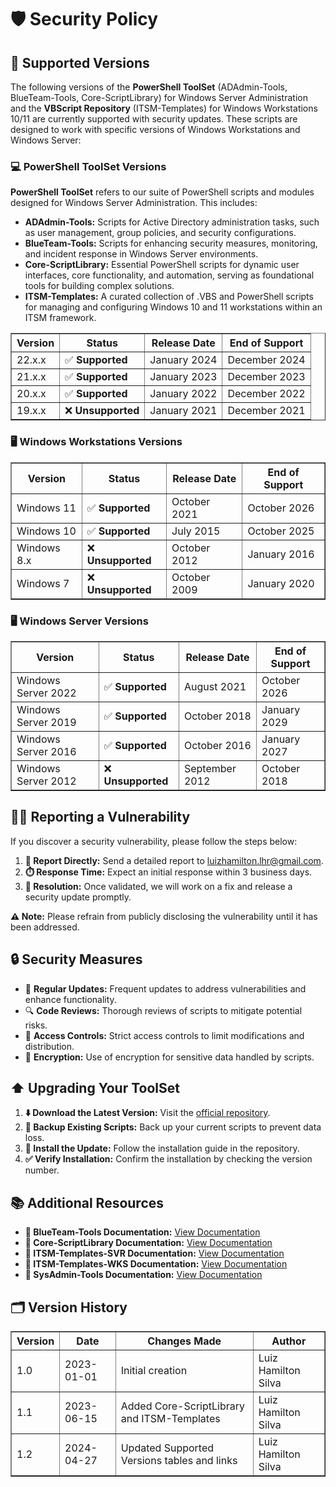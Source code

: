 <div>
  <h1>🛡️ Security Policy</h1>

  <h2>📌 Supported Versions</h2>
  <p>
    The following versions of the <strong>PowerShell ToolSet</strong> (ADAdmin-Tools, BlueTeam-Tools, Core-ScriptLibrary) for Windows Server Administration and the <strong>VBScript Repository</strong> (ITSM-Templates) for Windows Workstations 10/11 are currently supported with security updates. These scripts are designed to work with specific versions of Windows Workstations and Windows Server:
  </p>

  <h3>💻 PowerShell ToolSet Versions</h3>
  <p>
    <strong>PowerShell ToolSet</strong> refers to our suite of PowerShell scripts and modules designed for Windows Server Administration. This includes:
  </p>
  <ul>
    <li><strong>ADAdmin-Tools:</strong> Scripts for Active Directory administration tasks, such as user management, group policies, and security configurations.</li>
    <li><strong>BlueTeam-Tools:</strong> Scripts for enhancing security measures, monitoring, and incident response in Windows Server environments.</li>
    <li><strong>Core-ScriptLibrary:</strong> Essential PowerShell scripts for dynamic user interfaces, core functionality, and automation, serving as foundational tools for building complex solutions.</li>
    <li><strong>ITSM-Templates:</strong> A curated collection of .VBS and PowerShell scripts for managing and configuring Windows 10 and 11 workstations within an ITSM framework.</li>
  </ul>
  <table border="1" style="border-collapse: collapse; width: 100%;">
    <thead>
      <tr>
        <th>Version</th>
        <th>Status</th>
        <th>Release Date</th>
        <th>End of Support</th>
      </tr>
    </thead>
    <tbody>
      <tr>
        <td>22.x.x</td>
        <td>✅ <strong>Supported</strong></td>
        <td>January 2024</td>
        <td>December 2024</td>
      </tr>
      <tr>
        <td>21.x.x</td>
        <td>✅ <strong>Supported</strong></td>
        <td>January 2023</td>
        <td>December 2023</td>
      </tr>
      <tr>
        <td>20.x.x</td>
        <td>✅ <strong>Supported</strong></td>
        <td>January 2022</td>
        <td>December 2022</td>
      </tr>
      <tr>
        <td>19.x.x</td>
        <td>❌ <strong>Unsupported</strong></td>
        <td>January 2021</td>
        <td>December 2021</td>
      </tr>
    </tbody>
  </table>

  <h3>🖥️ Windows Workstations Versions</h3>
  <table border="1" style="border-collapse: collapse; width: 100%;">
    <thead>
      <tr>
        <th>Version</th>
        <th>Status</th>
        <th>Release Date</th>
        <th>End of Support</th>
      </tr>
    </thead>
    <tbody>
      <tr>
        <td>Windows 11</td>
        <td>✅ <strong>Supported</strong></td>
        <td>October 2021</td>
        <td>October 2026</td>
      </tr>
      <tr>
        <td>Windows 10</td>
        <td>✅ <strong>Supported</strong></td>
        <td>July 2015</td>
        <td>October 2025</td>
      </tr>
      <tr>
        <td>Windows 8.x</td>
        <td>❌ <strong>Unsupported</strong></td>
        <td>October 2012</td>
        <td>January 2016</td>
      </tr>
      <tr>
        <td>Windows 7</td>
        <td>❌ <strong>Unsupported</strong></td>
        <td>October 2009</td>
        <td>January 2020</td>
      </tr>
    </tbody>
  </table>

  <h3>🖥️ Windows Server Versions</h3>
  <table border="1" style="border-collapse: collapse; width: 100%;">
    <thead>
      <tr>
        <th>Version</th>
        <th>Status</th>
        <th>Release Date</th>
        <th>End of Support</th>
      </tr>
    </thead>
    <tbody>
      <tr>
        <td>Windows Server 2022</td>
        <td>✅ <strong>Supported</strong></td>
        <td>August 2021</td>
        <td>October 2026</td>
      </tr>
      <tr>
        <td>Windows Server 2019</td>
        <td>✅ <strong>Supported</strong></td>
        <td>October 2018</td>
        <td>January 2029</td>
      </tr>
      <tr>
        <td>Windows Server 2016</td>
        <td>✅ <strong>Supported</strong></td>
        <td>October 2016</td>
        <td>January 2027</td>
      </tr>
      <tr>
        <td>Windows Server 2012</td>
        <td>❌ <strong>Unsupported</strong></td>
        <td>September 2012</td>
        <td>October 2018</td>
      </tr>
    </tbody>
  </table>

  <h2>🕵️‍♂️ Reporting a Vulnerability</h2>
  <p>
    If you discover a security vulnerability, please follow the steps below:
  </p>
  <ol>
    <li><strong>📧 Report Directly:</strong> Send a detailed report to <a href="mailto:luizhamilton.lhr@gmail.com">luizhamilton.lhr@gmail.com</a>.</li>
    <li><strong>⏱️ Response Time:</strong> Expect an initial response within 3 business days.</li>
    <li><strong>🔧 Resolution:</strong> Once validated, we will work on a fix and release a security update promptly.</li>
  </ol>
  <p><strong>⚠️ Note:</strong> Please refrain from publicly disclosing the vulnerability until it has been addressed.</p>

  <h2>🔒 Security Measures</h2>
  <ul>
    <li>🔄 <strong>Regular Updates:</strong> Frequent updates to address vulnerabilities and enhance functionality.</li>
    <li>🔍 <strong>Code Reviews:</strong> Thorough reviews of scripts to mitigate potential risks.</li>
    <li>🔐 <strong>Access Controls:</strong> Strict access controls to limit modifications and distribution.</li>
    <li>🔑 <strong>Encryption:</strong> Use of encryption for sensitive data handled by scripts.</li>
  </ul>

  <h2>⬆️ Upgrading Your ToolSet</h2>
  <ol>
    <li><strong>⬇️ Download the Latest Version:</strong> Visit the <a href="https://github.com/brazilianscriptguy/Windows-SysAdmin-ProSuite/releases">official repository</a>.</li>
    <li><strong>💾 Backup Existing Scripts:</strong> Back up your current scripts to prevent data loss.</li>
    <li><strong>🔧 Install the Update:</strong> Follow the installation guide in the repository.</li>
    <li><strong>✅ Verify Installation:</strong> Confirm the installation by checking the version number.</li>
  </ol>

  <h2>📚 Additional Resources</h2>
  <ul>
    <li><strong>📄 BlueTeam-Tools Documentation:</strong> <a href="https://github.com/brazilianscriptguy/Windows-SysAdmin-ProSuite/blob/main/BlueTeam-Tools/README.md">View Documentation</a></li>
    <li><strong>📄 Core-ScriptLibrary Documentation:</strong> <a href="https://github.com/brazilianscriptguy/Windows-SysAdmin-ProSuite/blob/main/Core-ScriptLibrary/README.md">View Documentation</a></li>
    <li><strong>📄 ITSM-Templates-SVR Documentation:</strong> <a href="https://github.com/brazilianscriptguy/Windows-SysAdmin-ProSuite/blob/main/ITSM-Templates-SVR/README.md">View Documentation</a></li>
    <li><strong>📄 ITSM-Templates-WKS Documentation:</strong> <a href="https://github.com/brazilianscriptguy/Windows-SysAdmin-ProSuite/blob/main/ITSM-Templates-WKS/README.md">View Documentation</a></li>
    <li><strong>📄 SysAdmin-Tools Documentation:</strong> <a href="https://github.com/brazilianscriptguy/Windows-SysAdmin-ProSuite/blob/main/SysAdmin-Tools/README.md">View Documentation</a></li>
  </ul> 

  <h2>🗂️ Version History</h2>
  <table border="1" style="border-collapse: collapse; width: 100%;">
    <thead>
      <tr>
        <th>Version</th>
        <th>Date</th>
        <th>Changes Made</th>
        <th>Author</th>
      </tr>
    </thead>
    <tbody>
      <tr>
        <td>1.0</td>
        <td>2023-01-01</td>
        <td>Initial creation</td>
        <td>Luiz Hamilton Silva</td>
      </tr>
      <tr>
        <td>1.1</td>
        <td>2023-06-15</td>
        <td>Added Core-ScriptLibrary and ITSM-Templates</td>
        <td>Luiz Hamilton Silva</td>
      </tr>
      <tr>
        <td>1.2</td>
        <td>2024-04-27</td>
        <td>Updated Supported Versions tables and links</td>
        <td>Luiz Hamilton Silva</td>
      </tr>
    </tbody>
  </table>
</div>
